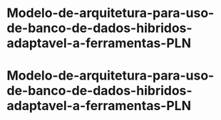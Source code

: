 # Modelo-de-arquitetura-para-uso-de-banco-de-dados-hibridos-adaptavel-a-ferramentas-PLN
# Modelo-de-arquitetura-para-uso-de-banco-de-dados-hibridos-adaptavel-a-ferramentas-PLN
